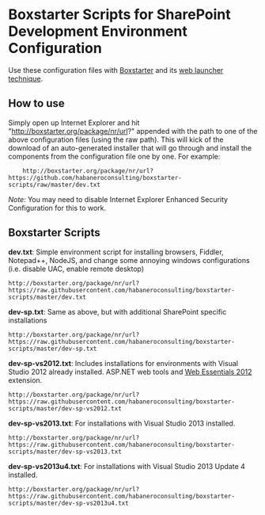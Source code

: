 # Boxstarter Scripts for SharePoint Development Environment Configuration

Use these configuration files with [Boxstarter](http://boxstarter.org/) and its [web launcher technique](http://boxstarter.org/WebLauncher).


## How to use

Simply open up Internet Explorer and hit "http://boxstarter.org/package/nr/url?" appended with the path to one of the above configuration files (using the raw path). This will kick of the download of an auto-generated installer that will go through and install the components from the configuration file one by one. For example:

		http://boxstarter.org/package/nr/url?https://github.com/habaneroconsulting/boxstarter-scripts/raw/master/dev.txt

*Note:* You may need to disable Internet Explorer Enhanced Security Configuration for this to work.


## Boxstarter Scripts

**dev.txt**: Simple environment script for installing browsers, Fiddler, Notepad++, NodeJS, and change some annoying windows configurations (i.e. disable UAC, enable remote desktop)

	http://boxstarter.org/package/nr/url?https://raw.githubusercontent.com/habaneroconsulting/boxstarter-scripts/master/dev.txt


**dev-sp.txt**: Same as above, but with additional SharePoint specific installations

	http://boxstarter.org/package/nr/url?https://raw.githubusercontent.com/habaneroconsulting/boxstarter-scripts/master/dev-sp.txt


**dev-sp-vs2012.txt**: Includes installations for environments with Visual Studio 2012 already installed. ASP.NET web tools and [Web Essentials 2012](http://visualstudiogallery.msdn.microsoft.com/07d54d12-7133-4e15-becb-6f451ea3bea6) extension.

	http://boxstarter.org/package/nr/url?https://raw.githubusercontent.com/habaneroconsulting/boxstarter-scripts/master/dev-sp-vs2012.txt


**dev-sp-vs2013.txt**: For installations with Visual Studio 2013 installed.

	http://boxstarter.org/package/nr/url?https://raw.githubusercontent.com/habaneroconsulting/boxstarter-scripts/master/dev-sp-vs2013.txt


**dev-sp-vs2013u4.txt**: For installations with Visual Studio 2013 Update 4 installed.

	http://boxstarter.org/package/nr/url?https://raw.githubusercontent.com/habaneroconsulting/boxstarter-scripts/master/dev-sp-vs2013u4.txt